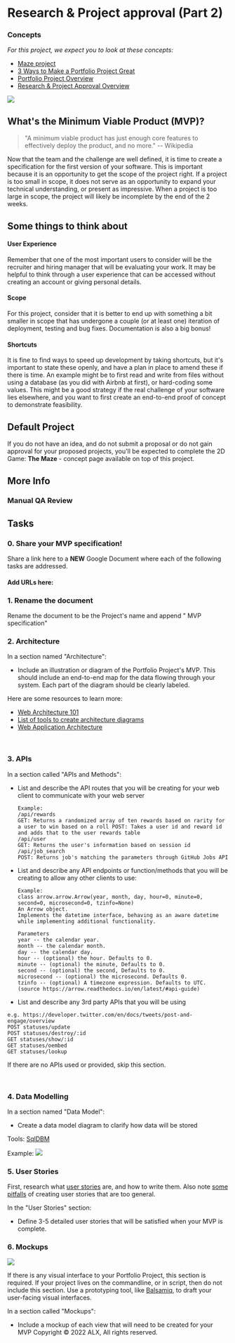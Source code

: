 
Research & Project approval (Part 2)
====================================

### Concepts

*For this project, we expect you to look at these concepts:*

-   [Maze project](https://alx-intranet.hbtn.io/concepts/133)
-   [3 Ways to Make a Portfolio Project Great](https://alx-intranet.hbtn.io/concepts/135)
-   [Portfolio Project Overview](https://alx-intranet.hbtn.io/concepts/137)
-   [Research & Project Approval Overview](https://alx-intranet.hbtn.io/concepts/138)

![](https://s3.amazonaws.com/alx-intranet.hbtn.io/uploads/medias/2019/9/7c257c6a8cd537400e72.png?X-Amz-Algorithm=AWS4-HMAC-SHA256&X-Amz-Credential=AKIARDDGGGOUSBVO6H7D%2F20220607%2Fus-east-1%2Fs3%2Faws4_request&X-Amz-Date=20220607T080535Z&X-Amz-Expires=86400&X-Amz-SignedHeaders=host&X-Amz-Signature=60347ee00acc5199bc95df9d8fb379ebe7bc8fd02701af7607a5e7fa3c6c20fa)

What's the Minimum Viable Product (MVP)?
----------------------------------------

> "A minimum viable product has just enough core features to effectively deploy the product, and no more." -- Wikipedia

Now that the team and the challenge are well defined, it is time to create a specification for the first version of your software. This is important because it is an opportunity to get the scope of the project right. If a project is too small in scope, it does not serve as an opportunity to expand your technical understanding, or present as impressive. When a project is too large in scope, the project will likely be incomplete by the end of the 2 weeks.

Some things to think about
--------------------------

#### User Experience

Remember that one of the most important users to consider will be the recruiter and hiring manager that will be evaluating your work. It may be helpful to think through a user experience that can be accessed without creating an account or giving personal details.

#### Scope

For this project, consider that it is better to end up with something a bit smaller in scope that has undergone a couple (or at least one) iteration of deployment, testing and bug fixes. Documentation is also a big bonus!

#### Shortcuts

It is fine to find ways to speed up development by taking shortcuts, but it's important to state these openly, and have a plan in place to amend these if there is time. An example might be to first read and write from files without using a database (as you did with Airbnb at first), or hard-coding some values. This might be a good strategy if the real challenge of your software lies elsewhere, and you want to first create an end-to-end proof of concept to demonstrate feasibility.

Default Project
---------------

If you do not have an idea, and do not submit a proposal or do not gain approval for your proposed projects, you'll be expected to complete the 2D Game: **The Maze** - concept page available on top of this project.

## More Info
### Manual QA Review


## Tasks

### 0\. Share your MVP specification!

Share a link here to a **NEW** Google Document where each of the following tasks are addressed.

#### Add URLs here:

### 1\. Rename the document

Rename the document to be the Project's name and append " MVP specification"

### 2\. Architecture

In a section named "Architecture":

-   Include an illustration or diagram of the Portfolio Project's MVP. This should include an end-to-end map for the data flowing through your system. Each part of the diagram should be clearly labeled.

Here are some resources to learn more:

-   [Web Architecture 101](https://medium.com/storyblocks-engineering/web-architecture-101-a3224e126947)
-   [List of tools to create architecture diagrams](https://geekflare.com/create-application-architecture-diagram/)
-   [Web Application Architecture](https://existek.com/blog/web-application-architecture/)

 
### 3\. APIs

In a section called "APIs and Methods":

-   List and describe the API routes that you will be creating for your web client to communicate with your web server

    ```
    Example:
    /api/rewards
    GET: Returns a randomized array of ten rewards based on rarity for a user to win based on a roll POST: Takes a user id and reward id and adds that to the user rewards table
    /api/user
    GET: Returns the user's information based on session id
    /api/job_search
    POST: Returns job's matching the parameters through GitHub Jobs API

    ```

-   List and describe any API endpoints or function/methods that you will be creating to allow any other clients to use:

    ```
    Example:
    class arrow.arrow.Arrow(year, month, day, hour=0, minute=0, second=0, microsecond=0, tzinfo=None)
    An Arrow object.
    Implements the datetime interface, behaving as an aware datetime while implementing additional functionality.

    Parameters
    year -- the calendar year.
    month -- the calendar month.
    day -- the calendar day.
    hour -- (optional) the hour. Defaults to 0.
    minute -- (optional) the minute, Defaults to 0.
    second -- (optional) the second, Defaults to 0.
    microsecond -- (optional) the microsecond. Defaults 0.
    tzinfo -- (optional) A timezone expression. Defaults to UTC.
    (source https://arrow.readthedocs.io/en/latest/#api-guide)

    ```

* List and describe any 3rd party APIs that you will be using

```
e.g. https://developer.twitter.com/en/docs/tweets/post-and-engage/overview
POST statuses/update
POST statuses/destroy/:id
GET statuses/show/:id
GET statuses/oembed
GET statuses/lookup
```
If there are no APIs used or provided, skip this section.

 
### 4\. Data Modelling

In a section named "Data Model":

-   Create a data model diagram to clarify how data will be stored

Tools: [SqlDBM](https://sqldbm.com/Home/)

Example: ![](https://s3.amazonaws.com/alx-intranet.hbtn.io/uploads/medias/2019/9/83eed8d2d8a6b390f16f.gif?X-Amz-Algorithm=AWS4-HMAC-SHA256&X-Amz-Credential=AKIARDDGGGOUSBVO6H7D%2F20220607%2Fus-east-1%2Fs3%2Faws4_request&X-Amz-Date=20220607T080535Z&X-Amz-Expires=86400&X-Amz-SignedHeaders=host&X-Amz-Signature=405cd27af1976d67f155827a2127b8579fecb56b3ac8619d294a344c5c3f0ee3)

### 5\. User Stories

First, research what [user stories](https://en.wikipedia.org/wiki/User_story) are, and how to write them. Also note [some pitfalls](https://blog.prototypr.io/stop-it-with-as-a-user-5feb9b38d920) of creating user stories that are too general.

In the "User Stories" section:

-   Define 3-5 detailed user stories that will be satisfied when your MVP is complete.

### 6\. Mockups

![](https://s3.amazonaws.com/alx-intranet.hbtn.io/uploads/medias/2019/9/f7f084b4bf401c4a94fd.png?X-Amz-Algorithm=AWS4-HMAC-SHA256&X-Amz-Credential=AKIARDDGGGOUSBVO6H7D%2F20220607%2Fus-east-1%2Fs3%2Faws4_request&X-Amz-Date=20220607T080535Z&X-Amz-Expires=86400&X-Amz-SignedHeaders=host&X-Amz-Signature=2f9859c19a882fd6ba053cf6fa91494154ab243e53df93eaafcf88ec28a5bdef)

If there is any visual interface to your Portfolio Project, this section is required. If your project lives on the commandline, or in script, then do not include this section. Use a prototyping tool, like [Balsamiq](https://balsamiq.com/), to draft your user-facing visual interfaces.

In a section called "Mockups":

-   Include a mockup of each view that will need to be created for your MVP
Copyright © 2022 ALX, All rights reserved.
